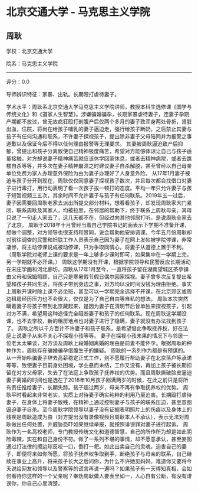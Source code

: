 # 北京交通大学 - 马克思主义学院

## 周耿

学校：北京交通大学

院系：马克思主义学院

* * *

评分：0.0

导师辨识特征：家暴、出轨。长期殴打虐待妻子。

学术水平：周耿系北京交通大学马克思主义学院讲师，教授本科生选修课《国学与传统文化》和《道家人生智慧》。涉嫌骗婚骗孕，长期家暴虐待妻子，连妻子孕期产期都不放过，曾无故疯狂殴打剖腹产后仅两个多月的妻子致浑身两处骨折，肾脏出血，住院，将尚在给孩子哺乳的妻子逼迫走，强行给孩子断奶，之后禁止其妻与孩子有任何沟通和联系，不许妻子探视孩子，提出除非妻子父母陪同并为报警之事道歉以及保证今后不得以任何理由报警等无理要求。 其妻被周耿逼迫致产后抑郁，曾提出和孩子分离致使自己精神极度痛苦，希望对方能够体谅让自己与孩子适量接触，对方却说妻子精神痛苦就应该休学回家休息，或者去精神病院，或者去跳楼自杀等等，并多次在妻子精神崩溃之时建议妻子自杀解脱，甚至曾经以自己母亲单位免费为家人办理意外保险为由为妻子办理好了人身意外险。 从17年1月妻子被迫与孩子分开到现在，周耿仅仅同意妻子探视孩子数次，并且每次都会找借口对妻子进行毒打，用行动表明了看一次孩子挨一顿打的态度。平均一年只允许妻子与孩子短暂视频三五次，其余时间不允许妻子与孩子有任何联系。2019年五一过后，妻子因需要回周耿老家去派出所提交部分材料，想看看孩子，却发现周耿家大门紧闭，联系周耿及其家人，均被拉黑，在邻居的帮助下，终于联系上周耿母亲，其母只说了一句走人家去了，这几天都不在，但经过向其他邻居打听，是说周耿全家去了北京。 周耿于2018年十月曾经当着自己学院书记的面表示下学期不准备开课，想做个调整，对方领导也很支持和赞同，说会帮助他安排调课。今年五月份周耿却对前往调查的民警和妇联工作人员表示自己因为妻子在网上发帖被学院停课，非常凄惨，将主动停课说成被动停课，只为争取同情心，将妻子从道德上置于不利。（周耿学院对老师上课的要求是一年上够多少课时即可，如果集中在一学期上完，另一学期就不必开课。） 周耿这学期没有开课，根据学院领导和民警反应长期活动在宋庄学画和河北廊坊。周耿从17年1月至今，一直将孩子留在湖南望城区茶亭镇由父母和保姆照顾，自己只是寒暑假节假日偶尔回家探视。妻子曾多次反复提出希望和孩子共同生活，将孩子带到身边之事，对方均以没时间没钱为理由拒绝。事实上周耿开课时除上课不必坐班，甚至可以一学期完全选择不开课，在北京郊区或周边租房经历压力也不会很大，仅仅是为了自己自由等自私的想法。 周耿本次突然瞒着妻子将孩子带到北京藏起来，是因为妻子在清明节后曾单独来探视孩子，引起对方不满，希望用这种途径完全阻断妻子和孩子的任何联系。现在周耿这学期没课，也不去学校，新的租房地点也对妻子进行了隐瞒，妻子就没有办法找到孩子了。 周耿之所以千方百计不许妻子和孩子联系，是希望借此争取抚养权，好在法庭上说妻子从来不关心不探视小孩等等。 妻子在探视小孩未果的情况下与邻居一位老太太攀谈，对方谈及周耿上段婚姻离婚的理由是前妻不能怀孕。根据周耿的种种作为，周耿存在骗婚骗孕借腹生子的嫌疑。 周耿的一系列作为都是有预谋的。从一开始哄骗妻子辞去高薪稳定正式工作，到不愿履行帮助妻子在北京落户等承诺等等，致使妻子目前身处困境，学业悬而未结，工作又没有，再加上孩子被长期扣留在对方父母家，失去了在法庭上争取孩子抚养权的优势。而且周耿撕破脸皮逼迫妻子离婚的时间也是选在了2018年10月孩子刚满两岁的时候，在此之前只是将所有责任推给妻子，长期失踪。孩子超过两岁，母亲不再有争取抚养权的优势。 周耿平时看起来非常老实，实质上对待妻子确实纯粹的利用乃至迫害。长期殴打虐待妻子，在身体上将妻子致残，在精神上通过控制妻子与孩子的联系压迫，甚至意图逼迫妻子自杀。至今周耿学院领导以妻子没有证据表明照片上的伤痕以及身体上的残疾是周耿造成为由（对方提出没有录像视频且周耿本人不承认），表示无法对周耿做出任何处置，并威胁恐吓如果继续举报，就按照诽谤罪对妻子进行起诉。 周耿作为一名高校老师，专门教授传统文化和道德智慧，自己的所作所为却是如此阴险毒辣，实在和自己身份不符。做了一系列不堪的事情，却不愿意承认，甚至妄图通过打法律的擦边球反咬一口，倒打一耙。如此出卖自己的灵魂，迫害自己的妻子，即便将来如你所愿，将孩子抚养权争取到手，断绝孩子与母亲的联系，自己继续在事业上高升，将来孩子长大之后问你，为什么不许她见妈妈，难道你又要将今天说给网友和领导以及警察等的谎言再说一遍吗？如果孩子有一天得知真相，会如何看待你这样的一个父亲呢？奉劝周耿做人要表里如一，人心自有公断，有没有诽谤你，你自己心里清楚。